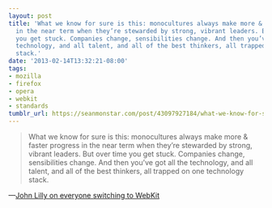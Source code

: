 ```yaml
---
layout: post
title: 'What we know for sure is this: monocultures always make more & faster progress
  in the near term when they’re stewarded by strong, vibrant leaders. But over time
  you get stuck. Companies change, sensibilities change. And then you’ve got all the
  technology, and all talent, and all of the best thinkers, all trapped on one technology
  stack.'
date: '2013-02-14T13:32:21-08:00'
tags:
- mozilla
- firefox
- opera
- webkit
- standards
tumblr_url: https://seanmonstar.com/post/43097927184/what-we-know-for-sure-is-this-monocultures-always
---
```

> What we know for sure is this: monocultures always make more & faster progress in the near term when they’re stewarded by strong, vibrant leaders. But over time you get stuck. Companies change, sensibilities change. And then you’ve got all the technology, and all talent, and all of the best thinkers, all trapped on one technology stack.

—[John Lilly on everyone switching to WebKit](http://lilly.tumblr.com/post/43088488614/a-few-folks-have-asked-me-what-i-think-of-the-news)
